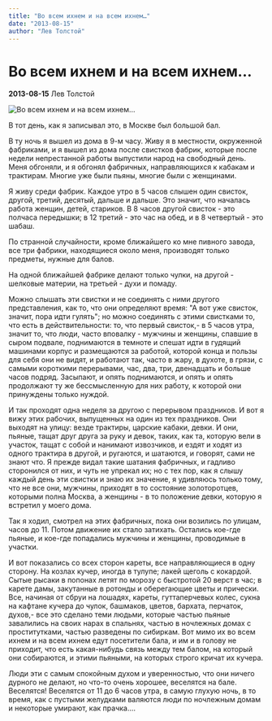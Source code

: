 ```yaml
---
title: "Во всем ихнем и на всем ихнем…"
date: "2013-08-15"
author: "Лев Толстой"
---
```


# Во всем ихнем и на всем ихнем…

**2013-08-15** Лев Толстой

![Во всем ихнем и на всем ихнем…](http://lib.aldebaran.ru/images/authors/tolstoi_lev.jpg)

В тот день, как я записывал это, в Москве был большой бал.

В ту ночь я вышел из дома в 9-м часу. Живу я в местности, окруженной фабриками, и я вышел из дома после свистков фабрик, которые после недели непрестанной работы выпустили народ на свободный день. Меня обгоняли, и я обгонял фабричных, направляющихся к кабакам и трактирам. Многие уже были пьяны, многие были с женщинами.

Я живу среди фабрик. Каждое утро в 5 часов слышен один свисток, другой, третий, десятый, дальше и дальше. Это значит, что началась работа женщин, детей, стариков. В 8 часов другой свисток - это полчаса передышки; в 12 третий - это час на обед, и в 8 четвертый - это шабаш.

По странной случайности, кроме ближайшего ко мне пивного завода, все три фабрики, находящиеся около меня, производят только предметы, нужные для балов.

На одной ближайшей фабрике делают только чулки, на другой - шелковые материи, на третьей - духи и помаду.

Можно слышать эти свистки и не соединять с ними другого представления, как то, что они определяют время: "А вот уже свисток, значит, пора идти гулять"; но можно соединять с этими свистками то, что есть в действительности: то, что первый свисток,- в 5 часов утра, значит то, что люди, часто вповалку - мужчины и женщины, спавшие в сыром подвале, поднимаются в темноте и спешат идти в гудящий машинами корпус и размещаются за работой, которой конца и пользы для себя они не видят, и работают так, часто в жару, в духоте, в грязи, с самыми короткими перерывами, час, два, три, двенадцать и больше часов подряд. Засыпают, и опять поднимаются, и опять и опять продолжают ту же бессмысленную для них работу, к которой они принуждены только нуждой.

И так проходят одна неделя за другою с перерывом праздников. И вот я вижу этих рабочих, выпущенных на один из тех праздников. Они выходят на улицу: везде трактиры, царские кабаки, девки. И они, пьяные, тащат друг друга за руку и девок, таких, как та, которую вели в участок, тащат с собой и нанимают извозчиков, и ездят и ходят из одного трактира в другой, и ругаются, и шатаются, и говорят, сами не знают что. Я прежде видал такие шатания фабричных, и гадливо сторонился от них, и чуть не упрекал их; но с тех пор, как я слышу каждый день эти свистки и знаю их значение, я удивляюсь только тому, что не все они, мужчины, приходят в то состояние золоторотцев, которыми полна Москва, а женщины - в то положение девки, которую я встретил у моего дома.

Так я ходил, смотрел на этих фабричных, пока они возились по улицам, часов до 11. Потом движение их стало затихать. Остались кое-где пьяные, и кое-где попадались мужчины и женщины, проводимые в участки.

И вот показались со всех сторон кареты, все направляющиеся в одну сторону. На козлах кучер, иногда в тулупе; лакей щеголь с кокардой. Сытые рысаки в попонах летят по морозу с быстротой 20 верст в час; в карете дамы, закутанные в ротонды и оберегающие цветы и прически. Все, начиная от сбруи на лошадях, кареты, гуттаперчевых колес, сукна на кафтане кучера до чулок, башмаков, цветов, бархата, перчаток, духов,- все это сделано теми людьми, которые частью пьяные завалились на своих нарах в спальнях, частью в ночлежных домах с проститутками, частью разведены по сибиркам. Вот мимо их во всем ихнем и на всем ихнем едут посетители бала, и им и в голову не приходит, что есть какая-нибудь связь между тем балом, на который они собираются, и этими пьяными, на которых строго кричат их кучера.

Люди эти с самым спокойным духом и уверенностью, что они ничего дурного не делают, но что-то очень хорошее, веселятся на бале. Веселятся! Веселятся от 11 до 6 часов утра, в самую глухую ночь, в то время, как с пустыми желудками валяются люди по ночлежным домам и некоторые умирают, как прачка....